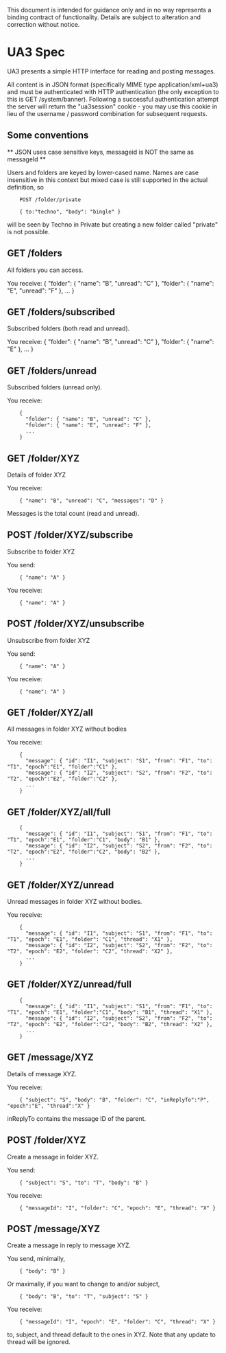 This document is intended for guidance only and in no way represents a binding contract of functionality. Details are subject to alteration and correction without notice.

UA3 Spec
========

UA3 presents a simple HTTP interface for reading and posting messages.

All content is in JSON format (specifically MIME type application/xml+ua3) and must be authenticated with HTTP authentication (the only exception to this is GET /system/banner). Following a successful authentication attempt the server will return the "ua3session" cookie - you may use this cookie in lieu of the username / password combination for subsequent requests.

## Some conventions

** JSON uses case sensitive keys, messageid is NOT the same as messageId **

Users and folders are keyed by lower-cased name. Names are case insensitive in this context but mixed case is still supported in the actual definition, so

        POST /folder/private
        
        { to:"techno", "body": "bingle" }

will be seen by Techno in Private but creating a new folder called "private" is not possible.

## GET /folders

All folders you can access.

You receive:
        {
          "folder": { "name": "B", "unread": "C" },
          "folder": { "name": "E", "unread": "F" },
          ...
        }

## GET /folders/subscribed

Subscribed folders (both read and unread).

You receive:
        { 
          "folder": { "name": "B", "unread": "C" }, 
          "folder": { "name": "E" },
          ...
        }

## GET /folders/unread

Subscribed folders (unread only).

You receive:

        { 
          "folder": { "name": "B", "unread": "C" }, 
          "folder": { "name": "E", "unread": "F" },
          ...
        }

## GET /folder/XYZ

Details of folder XYZ

You receive:

        { "name": "B", "unread": "C", "messages": "D" }

Messages is the total count (read and unread).

## POST /folder/XYZ/subscribe

Subscribe to folder XYZ

You send:

        { "name": "A" }

You receive:

        { "name": "A" }

## POST /folder/XYZ/unsubscribe

Unsubscribe from folder XYZ

You send:

        { "name": "A" }

You receive:

        { "name": "A" }

## GET /folder/XYZ/all

All messages in folder XYZ without bodies

You receive:

        {
          "message": { "id": "I1", "subject": "S1", "from": "F1", "to": "T1", "epoch":"E1", "folder":"C1" },
          "message": { "id": "I2", "subject": "S2", "from": "F2", "to": "T2", "epoch":"E2", "folder":"C2" },
          ...
        }

## GET /folder/XYZ/all/full

        {
          "message": { "id": "I1", "subject": "S1", "from": "F1", "to": "T1", "epoch":"E1", "folder":"C1", "body": "B1" },
          "message": { "id": "I2", "subject": "S2", "from": "F2", "to": "T2", "epoch":"E2", "folder":"C2", "body": "B2" },
          ...
        }

## GET /folder/XYZ/unread

Unread messages in folder XYZ without bodies.

You receive:

        {
          "message": { "id": "I1", "subject": "S1", "from": "F1", "to": "T1", "epoch": "E1", "folder": "C1", "thread": "X1" },
          "message": { "id": "I2", "subject": "S2", "from": "F2", "to": "T2", "epoch": "E2", "folder": "C2", "thread": "X2" },
          ...
        }

## GET /folder/XYZ/unread/full

        {
          "message": { "id": "I1", "subject": "S1", "from": "F1", "to": "T1", "epoch": "E1", "folder":"C1", "body": "B1", "thread": "X1" },
          "message": { "id": "I2", "subject": "S2", "from": "F2", "to": "T2", "epoch": "E2", "folder":"C2", "body": "B2", "thread": "X2" },
          ...
        }

## GET /message/XYZ

Details of message XYZ.

You receive:

        { "subject": "S", "body": "B", "folder": "C", "inReplyTo":"P", "epoch":"E", "thread":"X" }

inReplyTo contains the message ID of the parent.

## POST /folder/XYZ

Create a message in folder XYZ.

You send:

        { "subject": "S", "to": "T", "body": "B" }

You receive:

        { "messageId": "I", "folder": "C", "epoch": "E", "thread": "X" }

## POST /message/XYZ

Create a message in reply to message XYZ. 

You send, minimally,

        { "body": "B" }

Or maximally, if you want to change to and/or subject,

        { "body": "B", "to": "T", "subject": "S" }

You receive:

        { "messageId": "I", "epoch": "E", "folder": "C", "thread": "X" }

to, subject, and thread default to the ones in XYZ. Note that any update to thread will be ignored.
